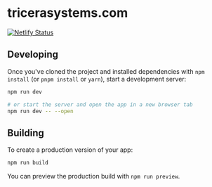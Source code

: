 # tricerasystems.com 

[![Netlify Status](https://api.netlify.com/api/v1/badges/4d6bf752-5964-447f-a889-6be5f62b3021/deploy-status)](https://app.netlify.com/sites/cheery-cucurucho-8dbe8a/deploys)

## Developing

Once you've cloned the project and installed dependencies with `npm install` (or `pnpm install` or `yarn`), start a development server:

```bash
npm run dev

# or start the server and open the app in a new browser tab
npm run dev -- --open
```

## Building

To create a production version of your app:

```bash
npm run build
```

You can preview the production build with `npm run preview`.

